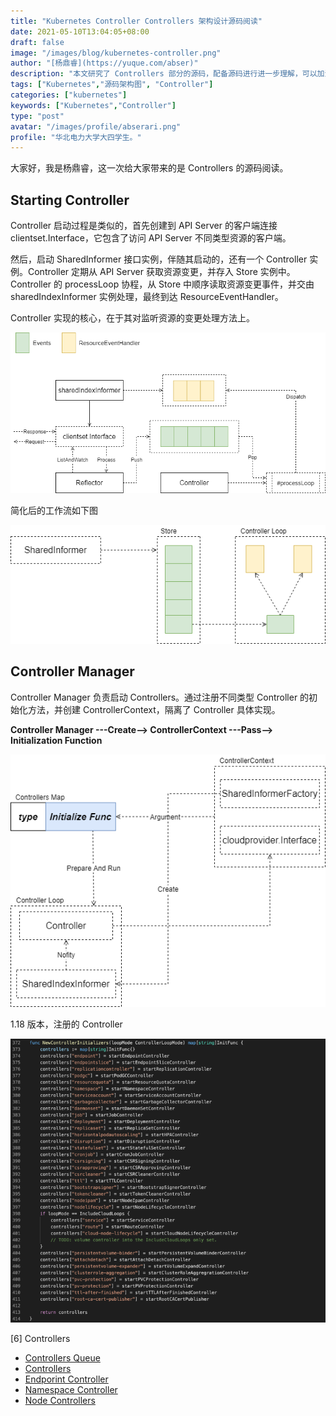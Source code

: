 ```yaml
---
title: "Kubernetes Controller Controllers 架构设计源码阅读"
date: 2021-05-10T13:04:05+08:00
draft: false
image: "/images/blog/kubernetes-controller.png"
author: "[杨鼎睿](https://yuque.com/abser)"
description: "本文研究了 Controllers 部分的源码，配备源码进行进一步理解，可以加深理解,增强相关设计能力。"
tags: ["Kubernetes","源码架构图", "Controller"]
categories: ["kubernetes"]
keywords: ["Kubernetes","Controller"]
type: "post"
avatar: "/images/profile/abserari.png"
profile: "华北电力大学大四学生。"
---
```


大家好，我是杨鼎睿，这一次给大家带来的是 Controllers 的源码阅读。

<a name="aYzy9"></a>
## Starting Controller
Controller 启动过程是类似的，首先创建到 API Server 的客户端连接 clientset.Interface，它包含了访问 API Server 不同类型资源的客户端。


然后，启动 SharedInformer 接口实例，伴随其启动的，还有一个 Controller 实例。Controller 定期从 API Server 获取资源变更，并存入 Store 实例中。Controller 的 processLoop 协程，从 Store 中顺序读取资源变更事件，并交由 sharedIndexInformer 实例处理，最终到达 ResourceEventHandler。




Controller 实现的核心，在于其对监听资源的变更处理方法上。

![controller-mode.svg](5.png)

简化后的工作流如下图

![controller-workflow.svg](6.png)



<a name="JL5RR"></a>
## Controller Manager
Controller Manager 负责启动 Controllers。通过注册不同类型 Controller 的初始化方法，并创建 ControllerContext，隔离了 Controller 具体实现。


**Controller Manager ---Create--> ControllerContext ---Pass--> Initialization Function**


![controller-controller-manager.svg](7.png)

1.18 版本，注册的 Controller

![image.png](8.png)

[6] Controllers
- [Controllers Queue](/blog/kubernetes-controller-queue/)
- [Controllers](/blog/kubernetes-controller-controllers/)
- [Endporint Controller](/blog/kubernetes-controller-endpoint-controller/)
- [Namespace Controller](/blog/kubernetes-controller-namespace-controller/)
- [Node Controllers](/blog/kubernetes-controller-node-controllers/)
